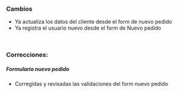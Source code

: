 <h3>Cambios</h3>
<ul>
    <li>Ya actualiza los datos del cliente desde el form de nuevo pedido</li>
    <li>Ya registra el usuario nuevo desde el form de Nuevo pedido</li>
</ul>

</br>

<h3>Correcciones:</h3>

<h5>Formulario nuevo pedido</h5>
<ul>
    <li>Corregidas y revisadas las validaciones del form nuevo pedido</li>
</ul>
